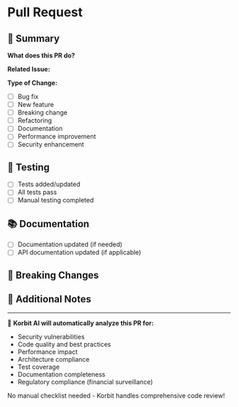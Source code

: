 # Pull Request

## 📝 Summary
**What does this PR do?**
<!-- Brief description of the changes -->

**Related Issue:** <!-- Link to related issue if applicable -->

**Type of Change:**
- [ ] Bug fix
- [ ] New feature  
- [ ] Breaking change
- [ ] Refactoring
- [ ] Documentation
- [ ] Performance improvement
- [ ] Security enhancement

## 🧪 Testing
- [ ] Tests added/updated
- [ ] All tests pass
- [ ] Manual testing completed

## 📚 Documentation
- [ ] Documentation updated (if needed)
- [ ] API documentation updated (if applicable)

## 🚨 Breaking Changes
<!-- If applicable, describe what breaks and migration path -->

## 📝 Additional Notes
<!-- Any additional context or notes for reviewers -->

---

🤖 **Korbit AI will automatically analyze this PR for:**
- Security vulnerabilities
- Code quality and best practices  
- Performance impact
- Architecture compliance
- Test coverage
- Documentation completeness
- Regulatory compliance (financial surveillance)

No manual checklist needed - Korbit handles comprehensive code review!